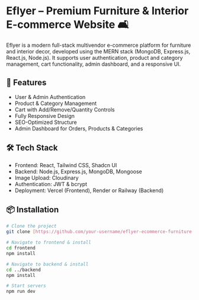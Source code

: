 # Eflyer – Premium Furniture & Interior E-commerce Website 🛋️

Eflyer is a modern full-stack multivendor e-commerce platform for furniture and interior decor, developed using the MERN stack (MongoDB, Express.js, React.js, Node.js). It supports user authentication, product and category management, cart functionality, admin dashboard, and a responsive UI.

## 🚀 Features
- User & Admin Authentication
- Product & Category Management
- Cart with Add/Remove/Quantity Controls
- Fully Responsive Design
- SEO-Optimized Structure
- Admin Dashboard for Orders, Products & Categories

## 🛠 Tech Stack
- Frontend: React, Tailwind CSS, Shadcn UI
- Backend: Node.js, Express.js, MongoDB, Mongoose
- Image Upload: Cloudinary
- Authentication: JWT & bcrypt
- Deployment: Vercel (Frontend), Render or Railway (Backend)

## 📦 Installation
```bash
# Clone the project
git clone [https://github.com/your-username/eflyer-ecommerce-furniture-store](https://github.com/iahmedd-k/Eflyer_Furniture_Store_Ecommerce_MERN_STACK_PROJECT)

# Navigate to frontend & install
cd frontend
npm install

# Navigate to backend & install
cd ../backend
npm install

# Start servers
npm run dev
